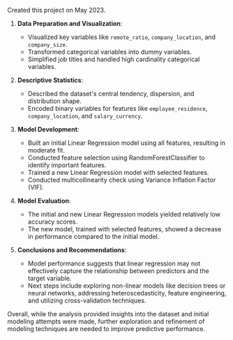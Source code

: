Created this project on May 2023.

1. **Data Preparation and Visualization**:
   - Visualized key variables like `remote_ratio`, `company_location`, and `company_size`.
   - Transformed categorical variables into dummy variables.
   - Simplified job titles and handled high cardinality categorical variables.

2. **Descriptive Statistics**:
   - Described the dataset's central tendency, dispersion, and distribution shape.
   - Encoded binary variables for features like `employee_residence`, `company_location`, and `salary_currency`.

3. **Model Development**:
   - Built an initial Linear Regression model using all features, resulting in moderate fit.
   - Conducted feature selection using RandomForestClassifier to identify important features.
   - Trained a new Linear Regression model with selected features.
   - Conducted multicollinearity check using Variance Inflation Factor (VIF).

4. **Model Evaluation**:
   - The initial and new Linear Regression models yielded relatively low accuracy scores.
   - The new model, trained with selected features, showed a decrease in performance compared to the initial model.

5. **Conclusions and Recommendations**:
   - Model performance suggests that linear regression may not effectively capture the relationship between predictors and the target variable.
   - Next steps include exploring non-linear models like decision trees or neural networks, addressing heteroscedasticity, feature engineering, and utilizing cross-validation techniques.
     

Overall, while the analysis provided insights into the dataset and initial modeling attempts were made, further exploration and refinement of modeling techniques are needed to improve predictive performance.

